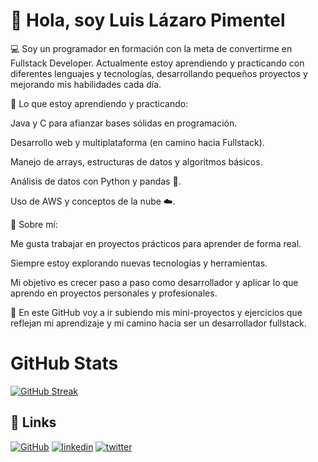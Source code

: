 # 👋 Hola, soy Luis Lázaro Pimentel

💻 Soy un programador en formación con la meta de convertirme en Fullstack Developer. Actualmente estoy aprendiendo y practicando con diferentes lenguajes y tecnologías, desarrollando pequeños proyectos y mejorando mis habilidades cada día.

🔹 Lo que estoy aprendiendo y practicando:

Java y C para afianzar bases sólidas en programación.

Desarrollo web y multiplataforma (en camino hacia Fullstack).

Manejo de arrays, estructuras de datos y algoritmos básicos.

Análisis de datos con Python y pandas 🐼.

Uso de AWS y conceptos de la nube ☁️.

🔹 Sobre mí:

Me gusta trabajar en proyectos prácticos para aprender de forma real.

Siempre estoy explorando nuevas tecnologías y herramientas.

Mi objetivo es crecer paso a paso como desarrollador y aplicar lo que aprendo en proyectos personales y profesionales.

📌 En este GitHub voy a ir subiendo mis mini-proyectos y ejercicios que reflejan mi aprendizaje y mi camino hacia ser un desarrollador fullstack.


# GitHub Stats

[![GitHub Streak](https://github-readme-streak-stats.herokuapp.com?user=Thepimen&theme=dracula)](https://git.io/streak-stats)



## 🔗 Links
[![GitHub](https://img.shields.io/badge/my_portfolio-000?style=for-the-badge&logo=ko-fi&logoColor=white)](https://github.com/Thepimen/)
[![linkedin](https://img.shields.io/badge/linkedin-0A66C2?style=for-the-badge&logo=linkedin&logoColor=white)](https://www.linkedin.com/)
[![twitter](https://img.shields.io/badge/twitter-1DA1F2?style=for-the-badge&logo=twitter&logoColor=white)](https://x.com/Thepimen_/)



